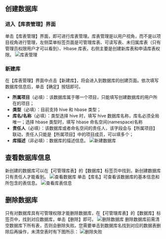 ## 创建数据库
### 进入【库表管理】界面
单击【库表管理】界面，即可进行库表管理。库表管理是以用户视角，而不是以项目视角进行管理，左侧菜单标签页面是可管理库表、可读写表、未归属库表（只有管理员权限用户才可以看到）、Hbase 库表，右侧主要是创建新库表和申请库表权限。
![库表管理](http://imgcache.tcecqpoc.fsphere.cn/image/mc.qcloudimg.com/static/img/8f3547ea00895872292d7a9b42e16464/image.png)
### 新建库
在【库表管理】界面中点击【新建库】，将会进入到数据库的创建页面。依次填写数据库信息后，单击【确定】按钮即可。
- **所属项目**（必填）：该数据库属于哪一个项目，只能填写创建数据库的用户所在的项目；
- **类型**（必填）：目前支持 hive 和 hbase 类型；
- **库名/名称**（必填）：类型选择 hive 时，填写 hive 数据库名称，库名必须全局唯一；选择 hbase 类型时，填写 hbase 命名空间(namespace)名称
- **责任人**（必填）：该数据库或者命名空间的责任人，该字段会与【所属项目】联动，责任人只能是【所属项目】中的项目成员，可以填多个；
- **库描述**（非必填）：数据库的描述信息。
![新建数据库](http://imgcache.tcecqpoc.fsphere.cn/image/mc.qcloudimg.com/static/img/fec14865f5fd48cbea532bad927b4a59/image.png)
## 查看数据库信息
新创建的数据库可以在【可管理库表】的【数据库】标签页中找到，新创建数据库只有责任人才能看到。
![查看数据库](http://imgcache.tcecqpoc.fsphere.cn/image/mc.qcloudimg.com/static/img/79530d038b400c35065c161322c21562/image.png)
单击【库名】可查看该数据库的基本信息和所包含的表信息。
![查看库表信息](http://imgcache.tcecqpoc.fsphere.cn/image/mc.qcloudimg.com/static/img/ae46613030fac357050f63161c4c329c/image.png)

## 删除数据库
只有对数据库具有可管理权限才能删除数据库，在【可管理库表】的【数据库】标签页中，找到对应数据库，单击【删除】即可。
![删除数据库](http://imgcache.tcecqpoc.fsphere.cn/image/mc.qcloudimg.com/static/img/083466d5b2e1617be809a2f466b7f4ba/image.png)
删除数据库前需清空数据库下所有表，否则会删除失败。您需要单击到数据库名找到对应的数据表删除后再操作，未清空表时有下图所示：
![删除失败](http://imgcache.tcecqpoc.fsphere.cn/image/mc.qcloudimg.com/static/img/823d7138196ef5d74464a1d796a0379c/image.png)

